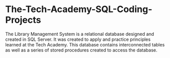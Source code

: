 # The-Tech-Academy-SQL-Coding-Projects
The Library Management System is a relational database designed and created in SQL Server. It was created to apply and practice principles learned at the Tech Academy. This database contains interconnected tables as well as a series of stored procedures created to access the database.
